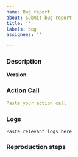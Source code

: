 ```yaml
---
name: Bug report
about: Submit bug report
title: ''
labels: bug
assignees: ''

---
```


<!-- Use the error message as the title -->
<!-- This issue template is not a suggestion! Please fill out all fields. -->

### Description
<!-- A clear and concise description of what the issue is. -->

<!-- Type the LLM Vision version number below -->
**Version**: 

### Action Call
<!-- Paste your service call below -->
```yaml
Paste your action call
```

### Logs
<!-- Paste logs. Debugging must be enabled! Without this, your issue will be very hard to fix! Check the debugging section in the readme to learn how to enable debugging. -->
```
Paste relevant logs here

```

### Reproduction steps
<!-- Describe step by step how to reproduce the issue -->

